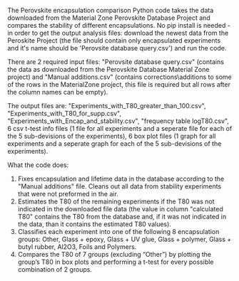 The Perovskite encapsulation comparison Python code takes the data downloaded
from the Material Zone Perovskite Database Project and compares the stability of different
encapsulations. 
No pip install is needed - in order to get the output analysis files: download the newest data from the Peroskite Project (the file should contain only encapsulated experiments and it's name should be 'Perovsite database query.csv') 
and run the code. 

There are 2 required input files: "Perovsite database query.csv" 
(contains the data as downloaded from the Perovskite Database Material Zone project) and
"Manual additions.csv" (contains corrections\additions to some of the rows in the MaterialZone
project, this file is required but all rows after the column names can be empty).

The output files are: "Experiments_with_T80_greater_than_100.csv",
"Experiments_with_T80_for_supp.csv", "Experiments_with_Encap_and_stability.csv",
"frequency table logT80.csv", 6 csv t-test info files (1 file for all experiments and a seperate
file for each of the 5 sub-devisions of the experiments), 6 box plot files (1 graph for all
experiments and a seperate graph for each of the 5 sub-devisions of the experiments).

What the code does:
1. Fixes encapsulation and lifetime data in the database according to the "Manual
additions" file. Cleans out all data from stability experiments that were not preformed
in the air.
2. Estimates the T80 of the remaining experiments if the T80 was not indicated in the
downloaded file data (the value in column "calculated T80" contains the T80 from the
database and, if it was not indicated in the data, than it contains the estimated
T80 values).
3. Classifies each experiment into one of the following 8 encapsulation groups: Other,
Glass + epoxy, Glass + UV glue, Glass + polymer, Glass + butyl rubber, Al2O3, Foils
and Polymers.
4. Compares the T80 of 7 groups (excluding “Other”) by plotting the group’s
T80 in box plots and performing a t-test for every possible combination of 2
groups.


